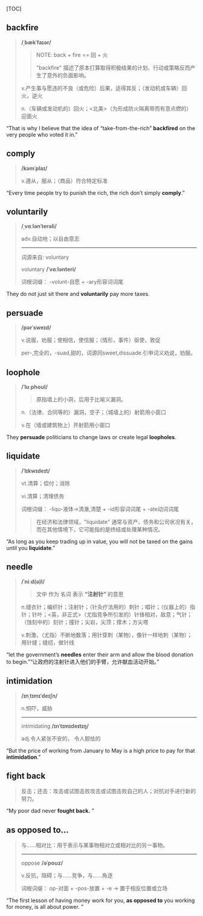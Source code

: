 [TOC]

## backfire

> **/ˌbækˈfaɪər/**
>
> > NOTE: back + fire == 回 + 火
> >
> > "backfire" 描述了原本打算取得积极结果的计划、行动或策略反而产生了意外的负面影响。
>
> v.产生事与愿违的不良（或危险）后果，适得其反；（发动机或车辆）回火，逆火
>
> n.（车辆或发动机的）回火；<北美>（为形成防火隔离带而有意点燃的）迎面火

“That is why I believe that the idea of “take-from-the-rich” **backfired** on the very people who voted it in.”

## comply

> **/kəmˈplaɪ/**
>
> v.遵从，服从；（商品）符合特定标准

“Every time people try to punish the rich, the rich don’t simply **comply**.”

## voluntarily

> **/ˌvɑːlənˈterəli/**
>
> adv.自动地；以自由意志
>
> ---
>
> 词源来自: voluntary
>
> voluntary	**/ˈvɑːlənteri/**
>
> 词根词缀： -volunt-自愿 + -ary形容词词尾

They do not just sit there and **voluntarily** pay more taxes.

## persuade

> **/pərˈsweɪd/**
>
> v.说服，劝服；使相信，使信服；（情形，事件）驱使，敦促
>
> per-,完全的，-suad,甜的，词源同sweet,dissuade.引申词义劝说，劝服。

## loophole

> **/ˈluːphoʊl/**
>
> > 原指墙上的小洞，后用于比喻义漏洞。
>
> n.（法律、合同等的）漏洞，空子；（城墙上的）射箭用小窗口
>
> v.在（墙或建筑物上）开射箭用小窗口

They **persuade** politicians to change laws or create legal **loopholes**.

## liquidate

> **/ˈlɪkwɪdeɪt/**
>
> vt.清算；偿付；消除
>
> vi.清算；清理债务
>
> 词根词缀： -liqu-液体→清澈,清楚 + -id形容词词尾 + -ate动词词尾
>
> > 在经济和法律领域，"liquidate" 通常与资产、债务和公司状况有关，而在其他情境下，它可能指的是终结或处理某种情况。

“As long as you keep trading up in value, you will not be taxed on the gains until you **liquidate**.”

## needle

> **/ˈniːd(ə)l/**
>
> > 文中 作为 名词 表示  **“注射针”** 的意思
>
> n.缝衣针；编织针；注射针；（针灸疗法用的）刺针；唱针；（仪器上的）指针；针叶；<英，非正式>（尤指竞争所引发的）针锋相对，敌意；气针；（蚀刻中的）刻针；撞针；尖岩，尖顶；撑木；方尖塔
>
> v.刺激，（尤指）不断地数落；用针穿刺（某物），像针一样地刺（某物）；用针缝；缝纫，做针线

“let the government’s **needles** enter their arm and allow the blood donation to begin.”“让政府的注射针进入他们的手臂，允许献血活动开始。”

## intimidation

> **/ɪnˌtɪmɪˈdeɪʃn/**
>
> n.恫吓，威胁
>
> ---
>
> intimidating	**/ɪnˈtɪmɪdeɪtɪŋ/**	
>
> adj.令人紧张不安的， 令人胆怯的

“But the price of working from January to May is a high price to pay for that **intimidation**.”

## fight back

> 反击；还击：攻击或试图击败攻击或试图击败自己的人；对抗对手进行新的努力。

“My poor dad never **fought back.** ”

## as opposed to...

> 与……相对比：用于表示与某事物相对立或相对比的另一事物。
>
> ---
>
> oppose 	**/əˈpoʊz/**
>
> v.反抗，阻碍；与……竞争，与……角逐
>
> 词根词缀： op-对面 + -pos-放置 + -e → 置于相反位置或立场

“The first lesson of having money work for you, **as opposed to** you working for money, is all about power. ”

